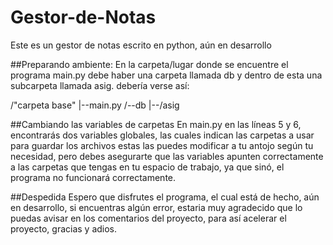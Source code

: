 # Gestor-de-Notas
Este es un gestor de notas escrito en python, aún en desarrollo

##Preparando ambiente:
En la carpeta/lugar donde se encuentre el programa main.py
debe haber una carpeta llamada db y dentro de esta
una subcarpeta llamada asig.
debería verse así:

/"carpeta base"
  |--main.py
  /--db
  |--/asig

##Cambiando las variables de carpetas
En main.py en las líneas 5 y 6, encontrarás
dos variables globales, las cuales indican 
las carpetas a usar para guardar los archivos
estas las puedes modificar a tu antojo según tu 
necesidad, pero debes asegurarte que las variables
apunten correctamente a las carpetas que tengas
en tu espacio de trabajo, ya que sinó, el 
programa no funcionará correctamente.

##Despedida
Espero que disfrutes el programa, 
el cual está de hecho, aún en desarrollo,
si encuentras algún error, estaria 
muy agradecido que lo puedas avisar
en los comentarios del proyecto, para así
acelerar el proyecto, gracias y adios.
